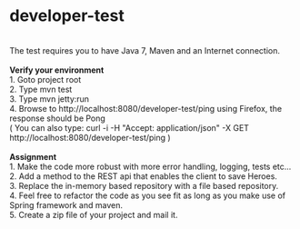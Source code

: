 developer-test
==============
<br/>
The test requires you to have Java 7, Maven and an Internet connection. 
<br/><br/>
<b>Verify your environment</b><br>
1. Goto project root<br/>
2. Type mvn test<br/>
3. Type mvn jetty:run<br/> 
4. Browse to http://localhost:8080/developer-test/ping using Firefox, the response should be Pong<br/>
( You can also type: curl -i -H "Accept: application/json" -X GET http://localhost:8080/developer-test/ping )<br/><br/>
<b>Assignment</b><br/>
1. Make the code more robust with more error handling, logging, tests etc...<br/>
2. Add a method to the REST api that enables the client to save Heroes.<br/>
3. Replace the in-memory based repository with a file based repository.<br/>
4. Feel free to refactor the code as you see fit as long as you make use of Spring framework and maven.<br/>
5. Create a zip file of your project and mail it.



